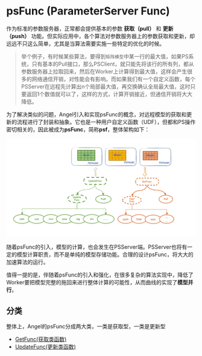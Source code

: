 # psFunc (ParameterServer Func)

作为标准的参数服务器，正常都会提供基本的参数 **获取（pull）** 和 **更新（push）** 功能。但实际应用中，各个算法对参数服务器上的参数获取和更新，却远远不只这么简单，尤其是当算法需要实施一些特定的优化的时候。

> 举个例子，有时候某些算法，要得到`矩阵模型`中某一行的最大值，如果PS系统，只有基本的Pull接口，那么PSClient，就只能先将该行的所有列，都从参数服务器上拉取回来，然后在Worker上计算得到最大值，这样会产生很多的网络通信开销，对性能会有影响。而如果我们有一个自定义函数，每个PSServer在远程先计算出n个局部最大值，再交换确认全局最大值，这时只要返回1个数值就可以了，这样的方式，计算开销接近，但通信开销将大大降低。


为了解决类似的问题，Angel引入和实现psFunc的概念，对远程模型的获取和更新的流程进行了封装和抽象。它也是一种用户自定义函数（UDF），但都和PS操作密切相关的，因此被成为**psFunc**，简称**psf**，整体架构如下：

![](../img/angel_psFunc.png)

随着psFunc的引入，模型的计算，也会发生在PSServer端。PSServer也将有一定的模型计算职责，而不是单纯的模型存储功能。合理的设计psFunc，将大大的加速算法的运行。

值得一提的是，伴随着psFunc的引入和强化，在很多复杂的算法实现中，降低了Worker要把模型完整的拖回来进行整体计算的可能性，从而曲线的实现了**模型并行**。

## 分类

整体上，Angel的psFunc分成两大类，一类是获取型，一类是更新型

* [GetFunc(获取类函数)](psf_get.md)
* [UpdateFunc(更新类函数)](psf_update.md)

